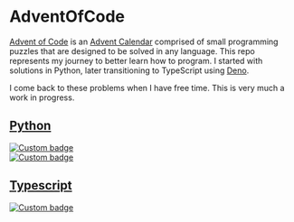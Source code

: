 # AdventOfCode

[Advent of Code](https://adventofcode.com) is an [Advent Calendar](https://en.wikipedia.org/wiki/Advent_calendar) comprised of small programming puzzles that are designed to be solved in any language. This repo represents my journey to better learn how to program. I started with solutions in Python, later transitioning to TypeScript using [Deno](https://deno.land/).

I come back to these problems when I have free time. This is very much a work in progress.

## [Python](/solutions/python/)  
[![Custom badge](https://img.shields.io/endpoint?logo=Python&style=plastic&url=https%3A%2F%2Fraw.githubusercontent.com%2Fjoseph-rock%2Fadventofcode%2Fmaster%2F.github%2Fbadges%2Fpython%2F2020.json)](/solutions/python/2020/)  
[![Custom badge](https://img.shields.io/endpoint?logo=Python&style=plastic&url=https%3A%2F%2Fraw.githubusercontent.com%2Fjoseph-rock%2Fadventofcode%2Fmaster%2F.github%2Fbadges%2Fpython%2F2021.json)](/solutions/python/2021/)  

## [Typescript](/solutions/typescript/)
[![Custom badge](https://img.shields.io/endpoint?logo=Typescript&style=plastic&url=https%3A%2F%2Fraw.githubusercontent.com%2Fjoseph-rock%2Fadventofcode%2Fmaster%2F.github%2Fbadges%2Ftypescript%2F2020.json)](/solutions/typescript/2020/)  
